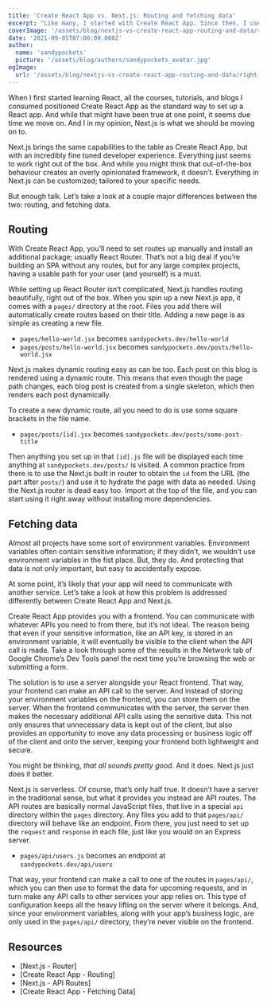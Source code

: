 ```yaml
---
title: 'Create React App vs. Next.js: Routing and fetching data'
excerpt: "Like many, I started with Create React App. Since then, I use Next.js almost exclusively. Here's why."
coverImage: '/assets/blog/nextjs-vs-create-react-app-routing-and-data/right-arrow.jpg'
date: '2021-09-05T07:00:00.000Z'
author:
  name: 'sandypockets'
  picture: '/assets/blog/authors/sandypockets_avatar.jpg'
ogImage:
  url: '/assets/blog/nextjs-vs-create-react-app-routing-and-data/right-arrow.jpg'
---
```


When I first started learning React, all the courses, tutorials, and blogs I consumed positioned Create React App as the standard way to set up a React app. And while that might have been true at one point, it seems due time we move on. And I in my opinion, Next.js is what we should be moving on to.

Next.js brings the same capabilities to the table as Create React App, but with an incredibly fine tuned developer experience. Everything just seems to work right out of the box. And while you might think that out-of-the-box behaviour creates an overly opinionated framework, it doesn’t. Everything in Next.js can be customized; tailored to your specific needs.

But enough talk. Let’s take a look at a couple major differences between the two: routing, and fetching data.

## Routing
With Create React App, you’ll need to set routes up manually and install an additional package; usually React Router. That’s not a big deal if you’re building an SPA without any routes, but for any large complex projects, having a usable path for your user (and yourself) is a must.

While setting up React Router isn’t complicated, Next.js handles routing beautifully, right out of the box. When you spin up a new Next.js app, it comes with a `pages/` directory at the root. Files you add there will automatically create routes based on their title. Adding a new page is as simple as creating a new file.

* `pages/hello-world.jsx` becomes `sandypockets.dev/hello-world`
* `pages/posts/hello-world.jsx` becomes `sandypockets.dev/posts/hello-world.jsx`

Next.js makes dynamic routing easy as can be too. Each post on this blog is rendered using a dynamic route. This means that even though the page path changes, each blog post is created from a single skeleton, which then renders each post dynamically.

To create a new dynamic route, all you need to do is use some square brackets in the file name.

* `pages/posts/[id].jsx` becomes `sandypockets.dev/posts/some-post-title`

Then anything you set up in that `[id].js` file will be displayed each time anything at `sandypockets.dev/posts/` is visited. A common practice from there is to use the Next.js built in router to obtain the `id` from the URL (the part after `posts/`) and use it to hydrate the page with data as needed. Using the Next.js router is dead easy too. Import at the top of the file, and you can start using it right away without installing more dependencies.

## Fetching data
Almost all projects have some sort of environment variables. Environment variables often contain sensitive information; if they didn’t, we wouldn’t use environment variables in the fist place. But, they do. And protecting that data is not only important, but easy to accidentally expose.

At some point, it’s likely that your app will need to communicate with another service. Let’s take a look at how this problem is addressed differently between Create React App and Next.js.

Create React App provides you with a frontend. You can communicate with whatever APIs you need to from there, but it’s not ideal. The reason being that even if your sensitive information, like an API key, is stored in an environment variable, it will eventually be visible to the client when the API call is made. Take a look through some of the results in the Network tab of Google Chrome’s Dev Tools panel the next time you’re browsing the web or submitting a form.

The solution is to use a server alongside your React frontend. That way, your frontend can make an API call to the server. And instead of storing your environment variables on the frontend, you can store them on the server. When the frontend communicates with the server, the server then makes the necessary additional API calls using the sensitive data. This not only ensures that unnecessary data is kept out of the client, but also provides an opportunity to move any data processing or business logic off of the client and onto the server, keeping your frontend both lightweight and secure.

You might be thinking, _that all sounds pretty good_. And it does. Next.js just does it better.

Next.js is serverless. Of course, that’s only half true. It doesn’t have a server in the traditional sense, but what it provides you instead are API routes. The API routes are basically normal JavaScript files, that live in a special `api` directory within the `pages` directory. Any files you add to that `pages/api/` directory will behave like an endpoint. From there, you just need to set up the `request` and `response` in each file, just like you would on an Express server.

* `pages/api/users.js` becomes an endpoint at `sandypockets.dev/api/users`

That way, your frontend can make a call to one of the routes in `pages/api/`, which you can then use to format the data for upcoming requests, and in turn make any API calls to other services your app relies on. This type of configuration keeps all the heavy lifting on the server where it belongs. And, since your environment variables, along with your app’s business logic, are only used in the `pages/api/` directory, they’re never visible on the frontend.

## Resources

* [Next.js - Router]
* [Create React App - Routing]
* [Next.js - API Routes]
* [Create React App - Fetching Data]